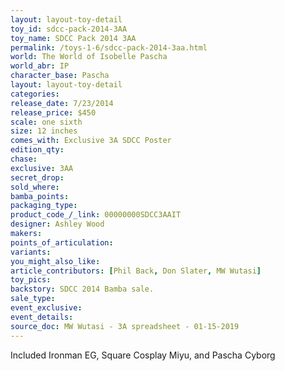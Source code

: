 ```yaml
---
layout: layout-toy-detail 
toy_id: sdcc-pack-2014-3AA
toy_name: SDCC Pack 2014 3AA
permalink: /toys-1-6/sdcc-pack-2014-3aa.html
world: The World of Isobelle Pascha
world_abr: IP
character_base: Pascha
layout: layout-toy-detail
categories: 
release_date: 7/23/2014
release_price: $450 
scale: one sixth
size: 12 inches
comes_with: Exclusive 3A SDCC Poster
edition_qty: 
chase: 
exclusive: 3AA
secret_drop: 
sold_where: 
bamba_points: 
packaging_type: 
product_code_/_link: 00000000SDCC3AAIT
designer: Ashley Wood
makers: 
points_of_articulation: 
variants: 
you_might_also_like: 
article_contributors: [Phil Back, Don Slater, MW Wutasi]
toy_pics: 
backstory: SDCC 2014 Bamba sale.
sale_type: 
event_exclusive: 
event_details: 
source_doc: MW Wutasi - 3A spreadsheet - 01-15-2019
---
```

Included Ironman EG, Square Cosplay Miyu, and Pascha Cyborg